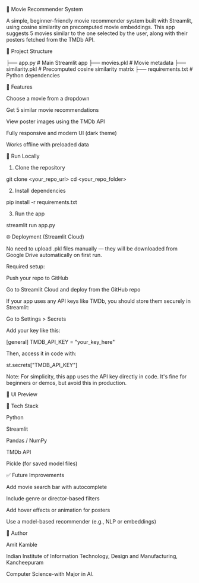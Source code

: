 🎥 Movie Recommender System

A simple, beginner-friendly movie recommender system built with Streamlit, using cosine similarity on precomputed movie embeddings. This app suggests 5 movies similar to the one selected by the user, along with their posters fetched from the TMDb API.

📁 Project Structure

├── app.py               # Main Streamlit app
├── movies.pkl           # Movie metadata
├── similarity.pkl       # Precomputed cosine similarity matrix
├── requirements.txt     # Python dependencies

📄 Features

Choose a movie from a dropdown

Get 5 similar movie recommendations

View poster images using the TMDb API

Fully responsive and modern UI (dark theme)

Works offline with preloaded data

🚀 Run Locally

1. Clone the repository

git clone <your_repo_url>
cd <your_repo_folder>

2. Install dependencies

pip install -r requirements.txt

3. Run the app

streamlit run app.py

🌐 Deployment (Streamlit Cloud)

No need to upload .pkl files manually — they will be downloaded from Google Drive automatically on first run.

Required setup:

Push your repo to GitHub

Go to Streamlit Cloud and deploy from the GitHub repo

If your app uses any API keys like TMDb, you should store them securely in Streamlit:

Go to Settings > Secrets

Add your key like this:

[general]
TMDB_API_KEY = "your_key_here"

Then, access it in code with:

st.secrets["TMDB_API_KEY"]

Note: For simplicity, this app uses the API key directly in code. It's fine for beginners or demos, but avoid this in production.

🎨 UI Preview



🔧 Tech Stack

Python

Streamlit

Pandas / NumPy

TMDb API

Pickle (for saved model files)

✅ Future Improvements

Add movie search bar with autocomplete

Include genre or director-based filters

Add hover effects or animation for posters

Use a model-based recommender (e.g., NLP or embeddings)

🙌 Author

Amit Kamble

Indian Institute of Information Technology, Design and Manufacturing, Kancheepuram

Computer Science-with Major in AI.
